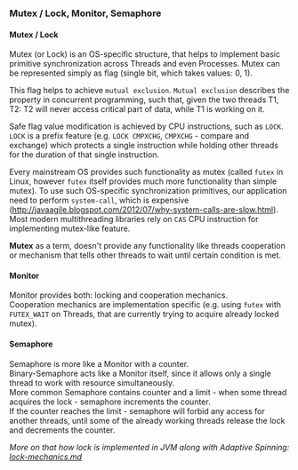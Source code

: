 ### Mutex / Lock, Monitor, Semaphore

#### Mutex / Lock
Mutex (or Lock) is an OS-specific structure, that helps to implement basic primitive synchronization across Threads and even Processes. Mutex can be represented simply as flag (single bit, which takes values: 0, 1).  

This flag helps to achieve `mutual exclusion`. `Mutual exclusion` describes the property in concurrent programming, such that, given the two threads T1, T2: T2 will never access critical part of data, while T1 is working on it. 

Safe flag value modification is achieved by CPU instructions, such as `LOCK`.  
`LOCK` is a prefix feature (e.g. `LOCK CMPXCHG`, `CMPXCHG` - compare and exchange) which protects a single instruction while holding other threads for the duration of that single instruction.


Every mainstream OS provides such functionality as mutex (called `futex` in Linux, however `futex` itself provides much more functionality than simple mutex). To use such OS-specific synchronization primitives, our application need to perform `system-call`, which is expensive (http://javaagile.blogspot.com/2012/07/why-system-calls-are-slow.html).  
Most modern multithreading libraries rely on `CAS` CPU instruction for implementing mutex-like feature. 


**Mutex** as a term, doesn't provide any functionality like threads cooperation or mechanism that tells other threads to wait until certain condition is met.


#### Monitor

Monitor provides both: locking and cooperation mechanics.  
Cooperation mechanics are implementation specific (e.g. using `futex` with `FUTEX_WAIT` on Threads, that are currently trying to acquire already locked mutex).


#### Semaphore

Semaphore is more like a Monitor with a counter.  
Binary-Semaphore acts like a Monitor itself, since it allows only a single thread to work with resource simultaneously.  
More common Semaphore contains counter and a limit - when some thread acquires the lock - semaphore increments the counter.  
If the counter reaches the limit - semaphore will forbid any access for another threads, until some of the already working threads release the lock and decrements the counter.  


*More on that how lock is implemented in JVM along with Adaptive Spinning:  [lock-mechanics.md](lock-mechanics.md)*
